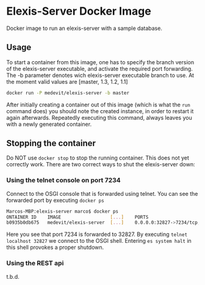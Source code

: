 # Elexis-Server Docker Image

Docker image to run an elexis-server with a sample database.

## Usage

To start a container from this image, one has to specify the branch version of the elexis-server executable, 
and activate the required port forwarding. The -b parameter denotes wich elexis-server executable branch to use.
At the moment valid values are [master, 1.3, 1.2, 1.1]

```bash
docker run -P medevit/elexis-server -b master
```

After initially creating a container out of this image (which is what the `run` command does) you should note
the created instance, in order to restart it again afterwards. Repeatedly executing this command, always leaves
you with a newly generated container.

## Stopping the container

Do NOT use `docker stop` to stop the running container. This does not yet correctly work.
There are two correct ways to shut the elexis-server down:

### Using the telnet console on port 7234

Connect to the OSGI console that is forwarded using telnet. You can see the forwarded port by executing `docker ps`

```bash
Marcos-MBP:elexis-server marco$ docker ps
ONTAINER ID    IMAGE                  [...]    PORTS                                              NAMES
b0935b0db675   medevit/elexis-server  [...]    0.0.0.0:32827->7234/tcp, 0.0.0.0:32826->8380/tcp   festive_newton
```
Here you see that port 7234 is forwarded to 32827. By executing `telnet localhost 32827` we connect to the OSGI shell.
Entering `es system halt` in this shell provokes a proper shutdown.

### Using the REST api

t.b.d.